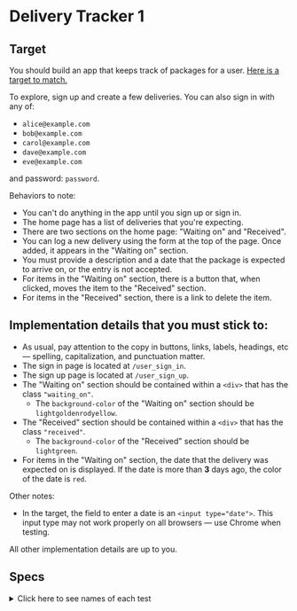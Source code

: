 # Delivery Tracker 1

## Target

You should build an app that keeps track of packages for a user. [Here is a target to match.](https://delivery-tracker-1.matchthetarget.com)

To explore, sign up and create a few deliveries. You can also sign in with any of:

- `alice@example.com`
- `bob@example.com`
- `carol@example.com`
- `dave@example.com`
- `eve@example.com`

and password: `password`.

Behaviors to note:

- You can't do anything in the app until you sign up or sign in.
- The home page has a list of deliveries that you're expecting.
- There are two sections on the home page: "Waiting on" and "Received".
- You can log a new delivery using the form at the top of the page. Once added, it appears in the "Waiting on" section.
- You must provide a description and a date that the package is expected to arrive on, or the entry is not accepted.
- For items in the "Waiting on" section, there is a button that, when clicked, moves the item to the "Received" section.
- For items in the "Received" section, there is a link to delete the item.

## Implementation details that you must stick to:

- As usual, pay attention to the copy in buttons, links, labels, headings, etc — spelling, capitalization, and punctuation matter.
- The sign in page is located at `/user_sign_in`.
- The sign up page is located at `/user_sign_up`.
- The "Waiting on" section should be contained within a `<div>` that has the class `"waiting_on"`.
    - The `background-color` of the "Waiting on" section should be `lightgoldenrodyellow`.
- The "Received" section should be contained within a `<div>` that has the class `"received"`.
    - The `background-color` of the "Received" section should be `lightgreen`.
- For items in the "Waiting on" section, the date that the delivery was expected on is displayed. If the date is more than **3** days ago, the color of the date is `red`.

Other notes:

- In the target, the field to enter a date is an `<input type="date">`. This input type may not work properly on all browsers — use Chrome when testing.

All other implementation details are up to you.

## Specs
<details>
  <summary>Click here to see names of each test</summary>

<li>The home page has an h1 element with the text "Delivery Tracker" </li>

<li>The home page has an h2 element with the text "Expecting a package?" </li>

<li>The home page has the text "Know if something gets lost in the mail." </li>

<li>The home page has a div element with the class "waiting_on" </li>

<li>The home page has an h2 element within the "waiting_on" div with the text "Waiting on" </li>

<li>The home page has a div element with the class "received" </li>

<li>The home page has an h2 element within the "received" div with the text "Received" </li>

<li>The home page has a label the text "Description" with a matching text input </li>

<li>The home page has a label with the text "Supposed to arrive on" with a matching input </li>

<li>The home page has a label the text "Details" with a matching textarea </li>

<li>The home page has a button element with the text "Log delivery" </li>

<li>The background-color of the div of class "waiting_on" is lightgoldenrodyellow </li>

<li>The background-color of the div of class "received" is lightgreen </li>

<li>The home page has a button that logs a package delivery </li>

<li>The Waiting on section displays each package delivery description </li>

<li>The Waiting on section displays the expected arrival date for each package </li>

<li>The Waiting on section has a button to mark a delivery as received with the text 'Mark as received' </li>

<li>The Waiting on section has buttons to move each delivery packages to the "Received" section </li>

<li>The Received section displays each package delivery description </li>

<li>The Received section displays the formatted updated at time for each package </li>

<li>The Received section has a link to delete deliveries with the text "Delete" </li>

<li>The home page displays the message, "Added to list", after logging a delivery </li>

<li>The text of the expected arrival date is red when the date is more than 3 days ago </li>

</details>
